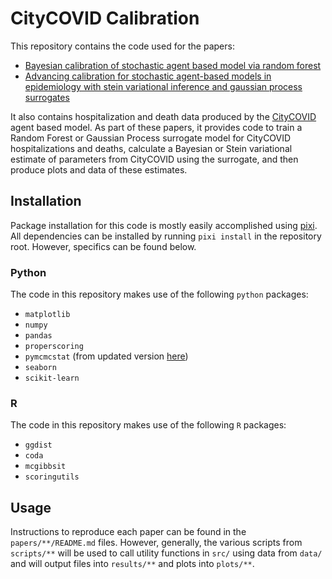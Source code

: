 # CityCOVID Calibration

This repository contains the code used for the papers:

- [Bayesian calibration of stochastic agent based model via random forest](https://onlinelibrary.wiley.com/doi/abs/10.1002/sim.70029)
- [Advancing calibration for stochastic agent-based models in epidemiology with stein variational inference and gaussian process surrogates](https://arxiv.org/abs/2502.19550v1)

It also contains hospitalization and death data produced by the [CityCOVID](https://www.anl.gov/dis/citycovid) agent based model.
As part of these papers, it provides code to train a Random Forest or Gaussian Process surrogate model for CityCOVID hospitalizations and deaths, calculate a Bayesian or Stein variational estimate of parameters from CityCOVID using the surrogate, and then produce plots and data of these estimates.

## Installation
Package installation for this code is mostly easily accomplished using [pixi](https://pixi.sh/latest/).
All dependencies can be installed by running `pixi install` in the repository root.
However, specifics can be found below.

### Python
The code in this repository makes use of the following `python` packages:
- `matplotlib`
- `numpy`
- `pandas`
- `properscoring`
- `pymcmcstat` (from updated version [here](https://github.com/cnrrobertson/pymcmcstat))
- `seaborn`
- `scikit-learn`

### R
The code in this repository makes use of the following `R` packages:
- `ggdist`
- `coda`
- `mcgibbsit`
- `scoringutils`

## Usage
Instructions to reproduce each paper can be found in the `papers/**/README.md` files.
However, generally, the various scripts from `scripts/**` will be used to call utility functions in `src/` using data from `data/` and will output files into `results/**` and plots into `plots/**`.
